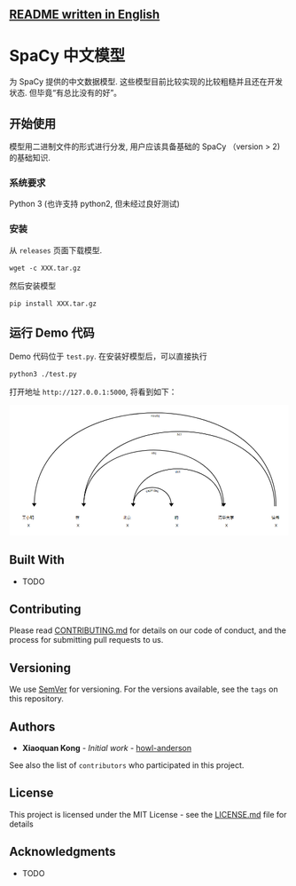 [README written in English](README.md)
------------------------------

# SpaCy 中文模型

为 SpaCy 提供的中文数据模型. 这些模型目前比较实现的比较粗糙并且还在开发状态. 但毕竟“有总比没有的好”。

## 开始使用

模型用二进制文件的形式进行分发, 用户应该具备基础的 SpaCy （version > 2) 的基础知识.

### 系统要求

Python 3 (也许支持 python2, 但未经过良好测试)

### 安装

从 `releases` 页面下载模型.

```
wget -c XXX.tar.gz
```

然后安装模型

```
pip install XXX.tar.gz
```


## 运行 Demo 代码

Demo 代码位于 `test.py`. 在安装好模型后，可以直接执行

```bash
python3 ./test.py
```

打开地址 `http://127.0.0.1:5000`, 将看到如下：

![Dependency of doc](.images/dependency_of_doc.png)


## Built With

* TODO

## Contributing

Please read [CONTRIBUTING.md](https://gist.github.com/PurpleBooth/b24679402957c63ec426) for details on our code of conduct, and the process for submitting pull requests to us.

## Versioning

We use [SemVer](http://semver.org/) for versioning. For the versions available, see the `tags` on this repository.

## Authors

* **Xiaoquan Kong** - *Initial work* - [howl-anderson](https://github.com/howl-anderson)

See also the list of `contributors` who participated in this project.

## License

This project is licensed under the MIT License - see the [LICENSE.md](LICENSE.md) file for details

## Acknowledgments

* TODO
